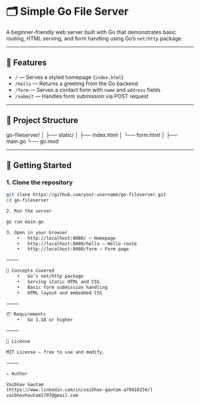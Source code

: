 # 🗂️ Simple Go File Server

A beginner-friendly web server built with Go that demonstrates basic routing, HTML serving, and form handling using Go’s `net/http` package.

---

## 📌 Features

- `/` — Serves a styled homepage (`index.html`)
- `/hello` — Returns a greeting from the Go backend
- `/form` — Serves a contact form with `name` and `address` fields
- `/submit` — Handles form submission via POST request

---

## 📁 Project Structure

go-fileserver/
│
├── static/
│   ├── index.html
│   └── form.html
│
├── main.go
└── go.mod

---

## 🚀 Getting Started

### 1. Clone the repository

```bash
git clone https://github.com/your-username/go-fileserver.git
cd go-fileserver

2. Run the server

go run main.go

3. Open in your browser
	•	http://localhost:8080/ — Homepage
	•	http://localhost:8080/hello — Hello route
	•	http://localhost:8080/form — Form page

⸻

🧠 Concepts Covered
	•	Go’s net/http package
	•	Serving static HTML and CSS
	•	Basic form submission handling
	•	HTML layout and embedded CSS

⸻

📦 Requirements
	•	Go 1.18 or higher

⸻

📄 License

MIT License — free to use and modify.

⸻

✍️ Author

Vaibhav Gautam
(https://www.linkedin.com/in/vaibhav-gautam-a79418234/)
vaibhavhautam1707@gmail.com

